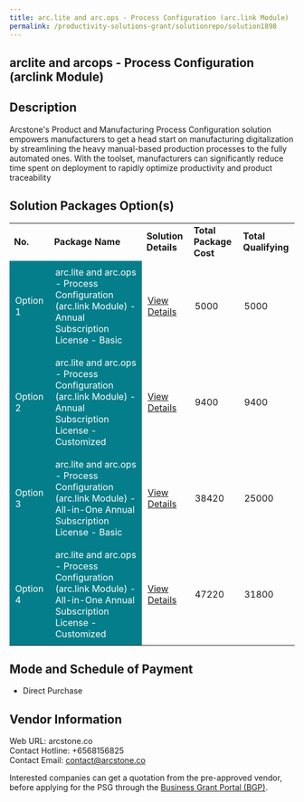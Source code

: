 ```yaml
---
title: arc.lite and arc.ops - Process Configuration (arc.link Module)
permalink: /productivity-solutions-grant/solutionrepo/solution1898
---
```


## arclite and arcops - Process Configuration (arclink Module)

## Description

Arcstone's Product and Manufacturing Process Configuration solution empowers manufacturers to get a head start on manufacturing digitalization by streamlining the heavy manual-based production processes to the fully automated ones. With the toolset, manufacturers can significantly reduce time spent on deployment to rapidly optimize productivity and product traceability

## Solution Packages Option(s)

<table>
<tr>
<td><b>No.</b></td>
<td><b>Package Name</b></td>
<td><b>Solution Details</b></td>
<td><b>Total Package Cost</b></td>
<td><b>Total Qualifying</b></td>
</tr>
<tr>
<td style='padding: 10px; background-color: #037E8A; color: #FFFFFF;'>Option 1</td>
<td style='padding: 10px; background-color: #037E8A; color: #FFFFFF;'>arc.lite and arc.ops - Process Configuration (arc.link Module) - Annual Subscription License - Basic</td>
<td style='padding: 10px;'><a href='https://www.gobusiness.gov.sg/images/psg/Process_Configuration_20200864_Desensitised_Annex_3_Part_1.pdf' target='_blank'>View Details</a></td>
<td style='padding: 10px;'>5000</td>
<td style='padding: 10px;'>5000</td>
</tr>
<tr>
<td style='padding: 10px; background-color: #037E8A; color: #FFFFFF;'>Option 2</td>
<td style='padding: 10px; background-color: #037E8A; color: #FFFFFF;'>arc.lite and arc.ops - Process Configuration (arc.link Module) - Annual Subscription License - Customized</td>
<td style='padding: 10px;'><a href='https://www.gobusiness.gov.sg/images/psg/Process_Configuration_20200864_Desensitised_Annex_3_Part_2.pdf' target='_blank'>View Details</a></td>
<td style='padding: 10px;'>9400</td>
<td style='padding: 10px;'>9400</td>
</tr>
<tr>
<td style='padding: 10px; background-color: #037E8A; color: #FFFFFF;'>Option 3</td>
<td style='padding: 10px; background-color: #037E8A; color: #FFFFFF;'>arc.lite and arc.ops - Process Configuration (arc.link Module) - All-in-One Annual Subscription License - Basic</td>
<td style='padding: 10px;'><a href='https://www.gobusiness.gov.sg/images/psg/Process_Configuration_20200864_Desensitised_Annex_3_Part_3.pdf' target='_blank'>View Details</a></td>
<td style='padding: 10px;'>38420</td>
<td style='padding: 10px;'>25000</td>
</tr>
<tr>
<td style='padding: 10px; background-color: #037E8A; color: #FFFFFF;'>Option 4</td>
<td style='padding: 10px; background-color: #037E8A; color: #FFFFFF;'>arc.lite and arc.ops - Process Configuration (arc.link Module) - All-in-One Annual Subscription License - Customized</td>
<td style='padding: 10px;'><a href='https://www.gobusiness.gov.sg/images/psg/Process_Configuration_20200864_Desensitised_Annex_3_Part_4.pdf' target='_blank'>View Details</a></td>
<td style='padding: 10px;'>47220</td>
<td style='padding: 10px;'>31800</td>
</tr>
</table>

## Mode and Schedule of Payment

 - Direct Purchase

## Vendor Information

 Web URL: arcstone.co <br>Contact Hotline: +6568156825 <br>Contact Email: contact@arcstone.co <br>

Interested companies can get a quotation from the pre-approved vendor, before applying for the PSG through the <a href='https://www.businessgrants.gov.sg/' target='_blank' rel='noopener'>Business Grant Portal (BGP)</a>.

<script src="/jquery/resize-tables.js"></script>
